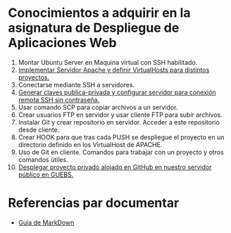 # Conocimientos a adquirir en la asignatura de Despliegue de Aplicaciones Web

1. Montar Ubuntu Server en Maquina virtual con SSH habilitado.	
2. [Implementar Servidor Apache y definir VirtualHosts para distintos proyectos.](docs/doc02.md)
3. Conectarse mediante SSH a servidores.
4. [Generar claves publica-privada y configurar servidor para conexión remota SSH sin contraseña.](docs/doc04.md)
5. Usar comando SCP para copiar archivos a un servidor.
6. Crear usuarios FTP en servidor y usar cliente FTP para subir archivos.
7. Instalar Git y crear repositorio en servidor. Acceder a este repositorio desde cliente.
8. Crear HOOK para que tras cada PUSH se despliegue el proyecto en un directorio definido en los VirtualHost de APACHE.
9. Uso de Git en cliente. Comandos para trabajar con un proyecto y otros comandos útiles.
10. [Desplegar proyecto privado alojado en GitHub en nuestro servidor público en GUEBS.](docs/doc10-github-despliegue-repositorio-privado-a-servidor-por-ssh.md)
								
								
								
								
								
# Referencias par documentar

+ [Guia de MarkDown](https://guides.github.com/features/mastering-markdown/)

